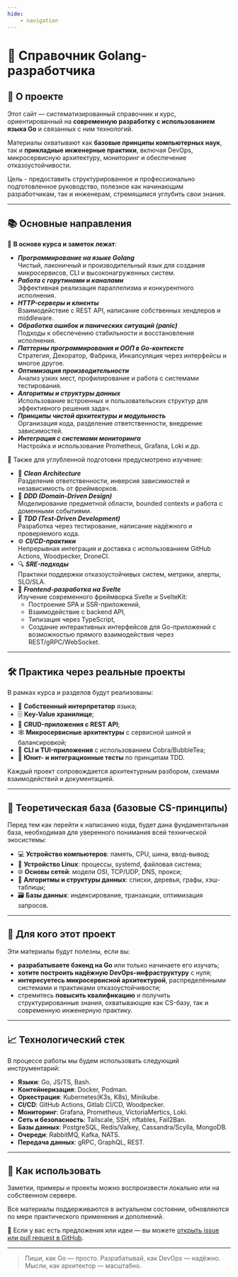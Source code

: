 ```yaml
---
hide:
    - navigation
---
```

# 🌱 Справочник Golang-разработчика

## 🚀 О проекте

Этот сайт — систематизированный справочник и курс, ориентированный на **современную разработку с использованием языка Go** и связанных с ним технологий.

Материалы охватывают как **базовые принципы компьютерных наук**, так и **прикладные инженерные практики**, включая DevOps, микросервисную архитектуру, мониторинг и обеспечение отказоустойчивости.

Цель - предоставить структурированное и профессионально подготовленное руководство, полезное как начинающим разработчикам, так и инженерам, стремящимся углубить свои знания.

---

## 📚 Основные направления

📌 **В основе курса и заметок лежат**:

- _**Программирование на языке Golang**_ <br>
Чистый, лаконичный и производительный язык для создания микросервисов, CLI и высоконагруженных систем.
- _**Работа с горутинами и каналами**_ <br>
Эффективная реализация параллелизма и конкурентного исполнения.
- _**HTTP-серверы и клиенты**_ <br>
Взаимодействие с REST API, написание собственных хендлеров и middleware.
- _**Обработка ошибок и панических ситуаций (panic)**_ <br>
Подходы к обеспечению стабильности и восстановления исполнения.
- _**Паттерны программирования и ООП в Go-контексте**_ <br>
Стратегия, Декоратор, Фабрика, Инкапсуляция через интерфейсы и многое другое.
- _**Оптимизация производительности**_ <br>
Анализ узких мест, профилирование и работа с системами тестирования.
- _**Алгоритмы и структуры данных**_ <br>
Использование встроенных и пользовательских структур для эффективного решения задач.
- _**Принципы чистой архитектуры и модульность**_ <br>
Организация кода, разделение ответственности, внедрение зависимостей.
- _**Интеграция с системами мониторинга**_ <br>
Настройка и использование Prometheus, Grafana, Loki и др.

🧩 Также для углубленной подготовки предусмотрено изучение:

- 🧼 _**Clean Architecture**_ <br>
Разделение ответственности, инверсия зависимостей и независимость от фреймворков.
- 🧱 _**DDD (Domain-Driven Design)**_ <br>
Моделирование предметной области, bounded contexts и работа с доменными событиями.
- 🔁 _**TDD (Test-Driven Development)**_ <br>
Разработка через тестирование, написание надёжного и проверяемого кода.
- ⚙️ _**CI/CD-практики**_ <br>
Непрерывная интеграция и доставка с использованием GitHub Actions, Woodpecker, DroneCI.
- 🔍 _**SRE-подходы**_ <br>
Практики поддержки отказоустойчивых систем, метрики, алерты, SLO/SLA.
- 🎨 _**Frontend-разработка на Svelte**_ <br>
Изучение современного фреймворка Svelte и SvelteKit:
    - Построение SPA и SSR-приложений,
    - Взаимодействие с backend API,
    - Типизация через TypeScript,
    - Создание интерактивных интерфейсов для Go-приложений с возможностью прямого взаимодействия через REST/gRPC/WebSocket.

---

## 🛠 Практика через реальные проекты

В рамках курса и разделов будут реализованы:

- 🧮 **Собственный интерпретатор** языка;
- 🗄 **Key-Value хранилище**;
- 🧱 **CRUD-приложения с REST API**;
- 🕸 **Микросервисные архитектуры** с сервисной шиной и балансировкой;
- 🧰 **CLI и TUI-приложения** с использованием Cobra/BubbleTea;
- 🧪 **Юнит- и интеграционные тесты** по принципам TDD.

Каждый проект сопровождается архитектурным разбором, схемами взаимодействий и документацией.

---

## 📘 Теоретическая база (базовые CS-принципы)

Перед тем как перейти к написанию кода, будет дана фундаментальная база, необходимая для уверенного понимания всей технической экосистемы:

- 💻 **Устройство компьютеров**: память, CPU, шина, ввод-вывод;
- 🐧 **Устройство Linux**: процессы, systemd, файловая система;
- 🌐 **Основы сетей**: модели OSI, TCP/UDP, DNS, прокси;
- 🔢 **Алгоритмы и структуры данных**: списки, деревья, графы, хэш-таблицы;
- 🗃 **Базы данных**: индексирование, транзакции, оптимизация запросов.

---

## 👥 Для кого этот проект

Эти материалы будут полезны, если вы:

- **разрабатываете бэкенд на Go** или только начинаете его изучать;
- **хотите построить надёжную DevOps-инфраструктуру** с нуля;
- **интересуетесь микросервисной архитектурой**, распределёнными системами и практиками отказоустойчивости;
- стремитесь **повысить квалификацию** и получить структурированные знания, охватывающие как CS-базу, так и современную инженерную практику.

---

## 📈 Технологический стек

В процессе работы мы будем использовать следующий инструментарий:

- **Языки**: Go, JS/TS, Bash.
- **Контейнеризация**: Docker, Podman.
- **Оркестрация**: Kubernetes(K3s, K8s), Minikube.
- **CI/CD**: GitHub Actions, Gitlab CI/CD, Woodpecker.
- **Мониторинг**: Grafana, Prometheus, VictoriaMertics, Loki.
- **Сеть и безопасность**: Tailscale, SSH, nftables, Fail2Ban.
- **Базы данных**: PostgreSQL, Redis/Valkey, Cassandra/Scylla, MongoDB.
- **Очереди**: RabbitMQ, Kafka, NATS.
- **Передача данных**: gRPC, GraphQL, REST.

---

## 🤝 Как использовать

Заметки, примеры и проекты можно воспроизвести локально или на собственном сервере.

Все материалы поддерживаются в актуальном состоянии, обновляются по мере практического применения и дополнений.

📌 Если у вас есть предложения или идеи — вы можете [открыть issue или pull request в GitHub](https://github.com/arthur-lokhov/go-notes).

---

> Пиши, как Go — просто. Разрабатывай, как DevOps — надёжно.
> Мысли, как архитектор — масштабно.
